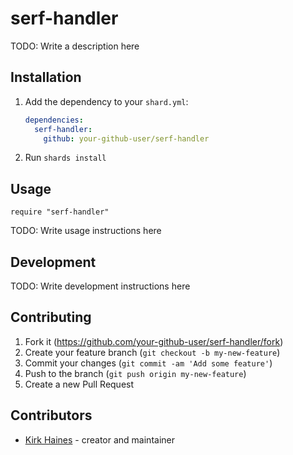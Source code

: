 # serf-handler

TODO: Write a description here

## Installation

1. Add the dependency to your `shard.yml`:

   ```yaml
   dependencies:
     serf-handler:
       github: your-github-user/serf-handler
   ```

2. Run `shards install`

## Usage

```crystal
require "serf-handler"
```

TODO: Write usage instructions here

## Development

TODO: Write development instructions here

## Contributing

1. Fork it (<https://github.com/your-github-user/serf-handler/fork>)
2. Create your feature branch (`git checkout -b my-new-feature`)
3. Commit your changes (`git commit -am 'Add some feature'`)
4. Push to the branch (`git push origin my-new-feature`)
5. Create a new Pull Request

## Contributors

- [Kirk Haines](https://github.com/your-github-user) - creator and maintainer
